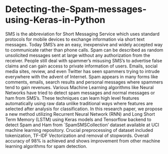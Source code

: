 # Detecting-the-Spam-messages-using-Keras-in-Python
SMS is the abbreviation for Short Messaging Service which uses standard protocols for mobile devices to exchange information via short text messages. Today SMS’s are an easy, inexpensive and widely accepted way to communicate rather than phone calls. Spam can be described as random unsolicited messages sent at large without any authorization from the receiver. People still deal with spammer’s misusing SMS’s to advertise false claims and can gain access to private information of users. Emails, social media sites, review, and even Twitter has seen spammers trying to intrude everywhere with the advent of Internet. Spam appears in many forms like comments, emails, search results and personal messages where spammers tend to gain revenues. Various Machine Learning algorithms like Neural Networks have tried to detect spam messages and normal messages or ham from SMS’s. These techniques can learn high level features automatically using raw data unlike traditional ways where features are selected after analysis for classification. In this research paper, we propose a new method utilizing Recurrent Neural Network (RNN) and Long Short Term Memory (LSTM) using Keras models and Tensorflow backend to detect Spam and Ham from `SpamSMSCollection’ dataset available at UCI machine learning repository. Crucial preprocessing of dataset included tokenization, TF-IDF Vectorization and removal of stopwords. Overall accuracy of 98% is achieved and shows improvement from other machine learning algorithms for spam detection.
